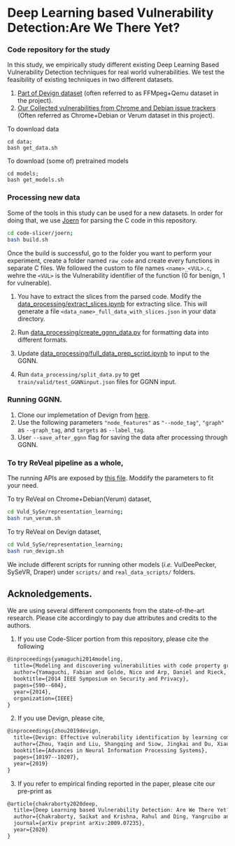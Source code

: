 # Deep Learning based Vulnerability Detection:Are We There Yet? 

### Code repository for the study

In this study, we empirically study different existing Deep Learning Based Vulnerability Detection techniques for real world vulnerabilities. 
We test the feasibility of existing techniques in two different datasets. 
1. [Part of Devign dataset](https://drive.google.com/file/d/1x6hoF7G-tSYxg8AFybggypLZgMGDNHfF) (often referred to as FFMpeg+Qemu dataset in the project). 
2. [Our Collected vulnerabilities from Chrome and Debian issue trackers](https://drive.google.com/drive/folders/1KuIYgFcvWUXheDhT--cBALsfy1I4utOy) (Often referred as Chrome+Debian or Verum dataset in this project).


To download data 

```
cd data;
bash get_data.sh
```

To download (some of) pretrained models
```
cd models;
bash get_models.sh
```

### Processing new data
Some of the tools in this study can be used for a new datasets. In order for doing that, we use [Joern]() for parsing the C code in this repository.   
```bash
cd code-slicer/joern;
bash build.sh
```
Once the build is successful, go to the folder you want to perform your experiment, create a folder named `raw_code` and create every functions in separate C files. 
We followed the custom to file names `<name>_<VUL>.c`, wehre the `<VUL>` is the Vulnerability identifier of the  function (0 for benign, 1 for vulnerable).

1. You have to extract the slices from the parsed code. Modify the [data_processing/extract_slices.ipynb](data_processing/extract_slices.ipynb) for extracting slice. 
This will generate a file `<data_name>_full_data_with_slices.json` in your data directory. 

2. Run [data_processing/create_ggnn_data.py](data_processing/create_ggnn_data.py) for formatting data into different formats.

3. Update [data_processing/full_data_prep_script.ipynb](data_processing/full_data_prep_script.ipynb) to input to the GGNN.

4. Run `data_processing/split_data.py` to get `train/valid/test_GGNNinput.json` files for GGNN input.

### Running GGNN. 

1. Clone our implemetation of Devign from [here](https://github.com/saikat107/Devign.git).
2. Use the following parameters `"node_features"` as `"--node_tag"`, `"graph"` as `--graph_tag`, and `targets` as `--label_tag`.
3. User `--save_after_ggnn` flag for saving the data after processing through GGNN.

### To try ReVeal pipeline as a whole, 
The running APIs are exposed by [this file](Vuld_SySe/representation_learning/api_test.py). Moddify the parameters to fit your need.

To try ReVeal on Chrome+Debian(Verum) dataset,
```bash
cd Vuld_SySe/representation_learning;
bash run_verum.sh
```

To try ReVeal on Devign dataset,
```bash
cd Vuld_SySe/representation_learning;
bash run_devign.sh
```

We include different scripts for running other models (_i.e._ VulDeePecker, SySeVR, Draper) under  `scripts/` and `real_data_scripts/` folders.

## Acknoledgements.

We are using several different components from the state-of-the-art research. Please cite accordingly to pay due attributes and credits to the authors.
1. If you use Code-Slicer portion from this repository, please cite the following
```latex
@inproceedings{yamaguchi2014modeling,
  title={Modeling and discovering vulnerabilities with code property graphs},
  author={Yamaguchi, Fabian and Golde, Nico and Arp, Daniel and Rieck, Konrad},
  booktitle={2014 IEEE Symposium on Security and Privacy},
  pages={590--604},
  year={2014},
  organization={IEEE}
}
```

2. If you use Devign, please cite,
```latex
@inproceedings{zhou2019devign,
  title={Devign: Effective vulnerability identification by learning comprehensive program semantics via graph neural networks},
  author={Zhou, Yaqin and Liu, Shangqing and Siow, Jingkai and Du, Xiaoning and Liu, Yang},
  booktitle={Advances in Neural Information Processing Systems},
  pages={10197--10207},
  year={2019}
}
```

3. If you refer to empirical finding reported in the paper, please cite our pre-print as
```latex
@article{chakraborty2020deep,
  title={Deep Learning based Vulnerability Detection: Are We There Yet?},
  author={Chakraborty, Saikat and Krishna, Rahul and Ding, Yangruibo and Ray, Baishakhi},
  journal={arXiv preprint arXiv:2009.07235},
  year={2020}
}
```
